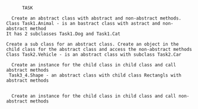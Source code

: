

          TASK

      Create an abstract class with abstract and non-abstract methods.
    Class Task1.Animal - is an bastract class with astract and non-abstract method
    It has 2 subclasses Task1.Dog and Task1.Cat

    Create a sub class for an abstract class. Create an object in the child class for the abstract class and access the non-abstract methods
    Class Task2.Vehicle - is an abstract class with subclass Task2.Car

      Create an instance for the child class in child class and call abstract methods
     Task3_4.Shape - an abstract class with child class Rectangls with abstract methods


      Create an instance for the child class in child class and call non-abstract methods
